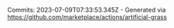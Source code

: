 Commits: 2023-07-09T07:33:53.345Z - Generated via https://github.com/marketplace/actions/artificial-grass
<br>
